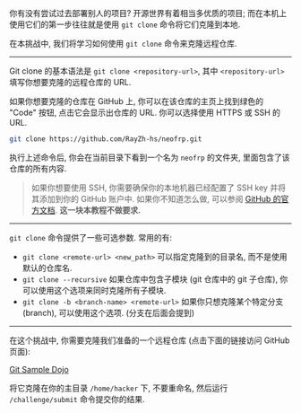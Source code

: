你有没有尝试过去部署别人的项目? 开源世界有着相当多优质的项目; 而在本机上使用它们的第一步往往就是使用 `git clone` 命令将它们克隆到本地.

在本挑战中, 我们将学习如何使用 `git clone` 命令来克隆远程仓库.

---

Git clone 的基本语法是 `git clone <repository-url>`, 其中 `<repository-url>` 填写你想要克隆的远程仓库的 URL.

如果你想要克隆的仓库在 GitHub 上, 你可以在该仓库的主页上找到绿色的 "Code" 按钮, 点击它会显示出仓库的 URL. 你可以选择使用 HTTPS 或 SSH 的 URL.

```bash
git clone https://github.com/RayZh-hs/neofrp.git
```

执行上述命令后, 你会在当前目录下看到一个名为 `neofrp` 的文件夹, 里面包含了该仓库的所有内容.

> 如果你想要使用 SSH, 你需要确保你的本地机器已经配置了 SSH key 并将其添加到你的 GitHub 账户中. 如果你不知道怎么做, 可以参阅 [GitHub 的官方文档](https://docs.github.com/zh/authentication/connecting-to-github-with-ssh). **这一块本教程不做要求.**

---

`git clone` 命令提供了一些可选参数. 常用的有:

- `git clone <remote-url> <new_path>` 可以指定克隆到的目录名, 而不是使用默认的仓库名.
- `git clone --recursive` 如果仓库中包含子模块 (git 仓库中的 git 子仓库), 你可以使用这个选项来同时克隆所有子模块.
- `git clone -b <branch-name> <remote-url>` 如果你只想克隆某个特定分支 (branch), 可以使用这个选项. (分支在后面会提到)

---

在这个挑战中, 你需要克隆我们准备的一个远程仓库 (点击下面的链接访问 GitHub 页面):

[Git Sample Dojo](https://github.com/acm-dojo/git-sample-repo)

将它克隆在你的主目录 `/home/hacker` 下, 不要重命名, 然后运行 `/challenge/submit` 命令提交你的结果.
